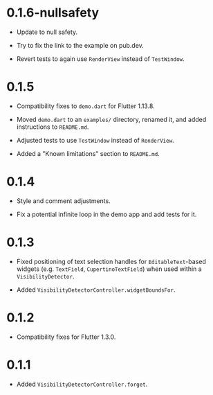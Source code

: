 # 0.1.6-nullsafety

* Update to null safety.

* Try to fix the link to the example on pub.dev.

* Revert tests to again use `RenderView` instead of `TestWindow`.

# 0.1.5

* Compatibility fixes to `demo.dart` for Flutter 1.13.8.

* Moved `demo.dart` to an `examples/` directory, renamed it, and added
  instructions to `README.md`.

* Adjusted tests to use `TestWindow` instead of `RenderView`.

* Added a "Known limitations" section to `README.md`.

# 0.1.4

* Style and comment adjustments.

* Fix a potential infinite loop in the demo app and add tests for it.

# 0.1.3

* Fixed positioning of text selection handles for `EditableText`-based
  widgets (e.g. `TextField`, `CupertinoTextField`) when used within a
  `VisibilityDetector`.

* Added `VisibilityDetectorController.widgetBoundsFor`.

# 0.1.2

* Compatibility fixes for Flutter 1.3.0.

# 0.1.1

* Added `VisibilityDetectorController.forget`.
